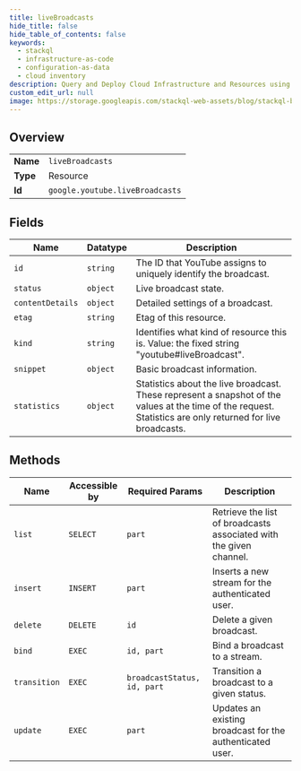 ```yaml
---
title: liveBroadcasts
hide_title: false
hide_table_of_contents: false
keywords:
  - stackql
  - infrastructure-as-code
  - configuration-as-data
  - cloud inventory
description: Query and Deploy Cloud Infrastructure and Resources using SQL
custom_edit_url: null
image: https://storage.googleapis.com/stackql-web-assets/blog/stackql-blog-post-featured-image.png
---
```

  
    

## Overview
<table><tbody>
<tr><td><b>Name</b></td><td><code>liveBroadcasts</code></td></tr>
<tr><td><b>Type</b></td><td>Resource</td></tr>
<tr><td><b>Id</b></td><td><code>google.youtube.liveBroadcasts</code></td></tr>
</tbody></table>

## Fields
| Name | Datatype | Description |
| ---- | -------- | ----------- |
| `id` | `string` | The ID that YouTube assigns to uniquely identify the broadcast. |
| `status` | `object` | Live broadcast state. |
| `contentDetails` | `object` | Detailed settings of a broadcast. |
| `etag` | `string` | Etag of this resource. |
| `kind` | `string` | Identifies what kind of resource this is. Value: the fixed string "youtube#liveBroadcast". |
| `snippet` | `object` | Basic broadcast information. |
| `statistics` | `object` | Statistics about the live broadcast. These represent a snapshot of the values at the time of the request. Statistics are only returned for live broadcasts. |
## Methods
| Name | Accessible by | Required Params | Description |
| ---- | ------------- | --------------- | ----------- |
| `list` | `SELECT` | `part` | Retrieve the list of broadcasts associated with the given channel. |
| `insert` | `INSERT` | `part` | Inserts a new stream for the authenticated user. |
| `delete` | `DELETE` | `id` | Delete a given broadcast. |
| `bind` | `EXEC` | `id, part` | Bind a broadcast to a stream. |
| `transition` | `EXEC` | `broadcastStatus, id, part` | Transition a broadcast to a given status. |
| `update` | `EXEC` | `part` | Updates an existing broadcast for the authenticated user. |
